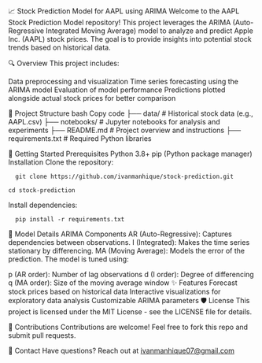 📈 Stock Prediction Model for AAPL using ARIMA
Welcome to the AAPL Stock Prediction Model repository! This project leverages the ARIMA (Auto-Regressive Integrated Moving Average) model to analyze and predict Apple Inc. (AAPL) stock prices. The goal is to provide insights into potential stock trends based on historical data.

🔍 Overview
This project includes:

Data preprocessing and visualization
Time series forecasting using the ARIMA model
Evaluation of model performance
Predictions plotted alongside actual stock prices for better comparison

📁 Project Structure
bash
Copy code
├── data/                 # Historical stock data (e.g., AAPL.csv)
├── notebooks/            # Jupyter notebooks for analysis and experiments
├── README.md             # Project overview and instructions
├── requirements.txt      # Required Python libraries

🚀 Getting Started
Prerequisites
Python 3.8+
pip (Python package manager)
Installation
Clone the repository:
````
  git clone https://github.com/ivanmanhique/stock-prediction.git
````
````
cd stock-prediction
````
Install dependencies:
````
  pip install -r requirements.txt
  ````
🧠 Model Details
ARIMA Components
AR (Auto-Regressive): Captures dependencies between observations.
I (Integrated): Makes the time series stationary by differencing.
MA (Moving Average): Models the error of the prediction.
The model is tuned using:

p (AR order): Number of lag observations
d (I order): Degree of differencing
q (MA order): Size of the moving average window
✨ Features
Forecast stock prices based on historical data
Interactive visualizations for exploratory data analysis
Customizable ARIMA parameters
🛡 License
This project is licensed under the MIT License - see the LICENSE file for details.

🙌 Contributions
Contributions are welcome! Feel free to fork this repo and submit pull requests.

📧 Contact
Have questions? Reach out at ivanmanhique07@gmail.com
